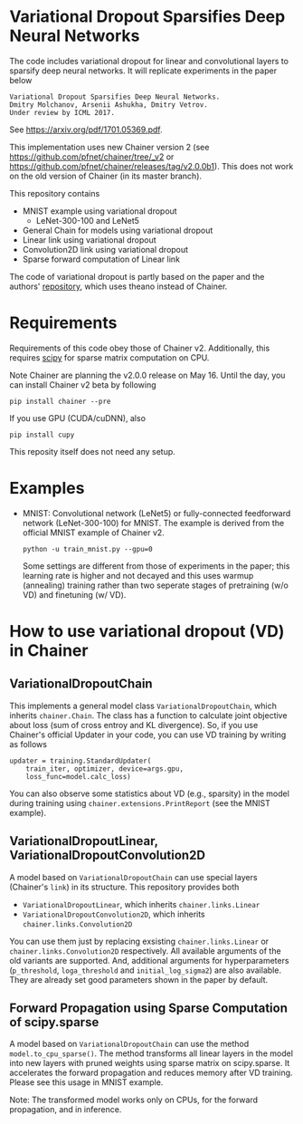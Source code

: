 # Variational Dropout Sparsifies Deep Neural Networks
The code includes variational dropout for linear and convolutional layers to sparsify deep neural networks.
It will replicate experiments in the paper below  
```
Variational Dropout Sparsifies Deep Neural Networks.  
Dmitry Molchanov, Arsenii Ashukha, Dmitry Vetrov.  
Under review by ICML 2017.
```

See https://arxiv.org/pdf/1701.05369.pdf.

This implementation uses new Chainer version 2 (see https://github.com/pfnet/chainer/tree/_v2 or https://github.com/pfnet/chainer/releases/tag/v2.0.0b1).
This does not work on the old version of Chainer (in its master branch).

This repository contains  
- MNIST example using variational dropout
    - LeNet-300-100 and LeNet5
- General Chain for models using variational dropout
- Linear link using variational dropout
- Convolution2D link using variational dropout
- Sparse forward computation of Linear link

The code of variational dropout is partly based on the paper and the authors' [repository](https://github.com/ars-ashuha/variational-dropout-sparsifies-dnn), which uses theano instead of Chainer.

# Requirements

Requirements of this code obey those of Chainer v2. Additionally, this requires [scipy](https://www.scipy.org/) for sparse matrix computation on CPU.

Note Chainer are planning the v2.0.0 release on May 16.
Until the day, you can install Chainer v2 beta by following  
```
pip install chainer --pre
```
If you use GPU (CUDA/cuDNN), also  
```
pip install cupy
```

This reposity itself does not need any setup.

# Examples

- MNIST: Convolutional network (LeNet5) or fully-connected feedforward network (LeNet-300-100) for MNIST. The example is derived from the official MNIST example of Chainer v2.  
  ```
  python -u train_mnist.py --gpu=0
  ```
  Some settings are different from those of experiments in the paper;
  this learning rate is higher and not decayed and this uses warmup (annealing) training rather than
  two seperate stages of pretraining (w/o VD) and finetuning (w/ VD).

# How to use variational dropout (VD) in Chainer

## VariationalDropoutChain
This implements a general model class `VariationalDropoutChain`, which inherits `chainer.Chain`.
The class has a function to calculate joint objective about loss (sum of cross entroy and KL divergence).
So, if you use Chainer's official Updater in your code, you can use VD training by writing as follows
```
updater = training.StandardUpdater(
    train_iter, optimizer, device=args.gpu,
    loss_func=model.calc_loss)
```
You can also observe some statistics about VD (e.g., sparsity) in the model
during training using `chainer.extensions.PrintReport` (see the MNIST example).

## VariationalDropoutLinear, VariationalDropoutConvolution2D
A model based on `VariationalDropoutChain` can use special layers (Chainer's `link`) in its structure.
This repository provides both
- `VariationalDropoutLinear`, which inherits `chainer.links.Linear`
- `VariationalDropoutConvolution2D`, which inherits `chainer.links.Convolution2D`

You can use them just by replacing exsisting `chainer.links.Linear` or `chainer.links.Convolution2D` respectively.
All available arguments of the old variants are supported.
And, additional arguments for hyperparameters
(`p_threshold`, `loga_threshold` and `initial_log_sigma2`) are also available.
They are already set good parameters shown in the paper by default.

## Forward Propagation using Sparse Computation of scipy.sparse
A model based on `VariationalDropoutChain` can use the method `model.to_cpu_sparse()`.
The method transforms all linear layers in the model into new layers with pruned weights
using sparse matrix on scipy.sparse.
It accelerates the forward propagation and reduces memory after VD training.
Please see this usage in MNIST example.

Note: The transformed model works only on CPUs, for the forward propagation, and in inference.
